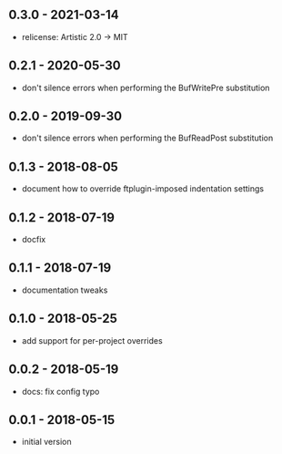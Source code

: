 ## 0.3.0 - 2021-03-14

- relicense: Artistic 2.0 -> MIT

## 0.2.1 - 2020-05-30

- don't silence errors when performing the BufWritePre substitution

## 0.2.0 - 2019-09-30

- don't silence errors when performing the BufReadPost substitution

## 0.1.3 - 2018-08-05

- document how to override ftplugin-imposed indentation settings

## 0.1.2 - 2018-07-19

- docfix

## 0.1.1 - 2018-07-19

- documentation tweaks

## 0.1.0 - 2018-05-25

- add support for per-project overrides

## 0.0.2 - 2018-05-19

- docs: fix config typo

## 0.0.1 - 2018-05-15

- initial version
